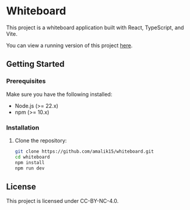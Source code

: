 # Whiteboard

This project is a whiteboard application built with React, TypeScript, and Vite.

You can view a running version of this project [here](https://amalik15.github.io/WhiteBoard/).

## Getting Started

### Prerequisites

Make sure you have the following installed:

- Node.js (>= 22.x)
- npm (>= 10.x)

### Installation

1. Clone the repository:

   ```sh
   git clone https://github.com/amalik15/whiteboard.git
   cd whiteboard
   npm install
   npm run dev
   ```

## License

This project is licensed under CC-BY-NC-4.0.
